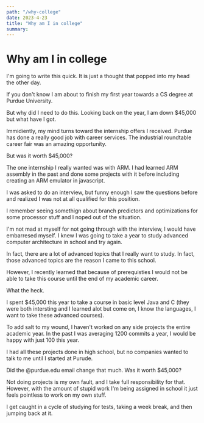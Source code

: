 ```yaml
---
path: "/why-college"
date: 2023-4-23
title: "Why am I in college"
summary: 
---
```


# Why am I in college
I'm going to write this quick. It is just a thought that popped into my head the other day. 

If you don't know I am about to finish my first year towards a CS degree at Purdue University.

But why did I need to do this. Looking back on the year, I am down $45,000 but what have I got.

Immidiently, my mind turns toward the internship offers I received. Purdue has done a really good job with career services. The industrial roundtable career fair was an amazing opportunity.

But was it worth $45,000?

The one internship I really wanted was with ARM. I had learned ARM assembly in the past and done some projects with it before including creating an ARM emulator in javascript.

I was asked to do an interview, but funny enough I saw the questions before and realized I was not at all qualified for this position.

I remember seeing somethign about branch predictors and optimizations for some processor stuff and I noped out of the situation.

I'm not mad at myself for not going through with the interview, I would have embarresed myself. I knew I was going to take a year to study advanced computer architecture in school and try again.

In fact, there are a lot of advanced topics that I really want to study. In fact, those advanced topics are the reason I came to this school.

However, I recently learned that because of prerequisties I would not be able to take this course until the end of my academic career. 

What the heck.

I spent $45,000 this year to take a course in basic level Java and C (they were both intersting and I learned alot but come on, I know the languages, I want to take these advanced courses).

To add salt to my wound, I haven't worked on any side projects the entire academic year. In the past I was averaging 1200 commits a year, I would be happy with just 100 this year. 

I had all these projects done in high school, but no companies wanted to talk to me until I started at Purude.

Did the @purdue.edu email change that much. Was it worth $45,000?

Not doing projects is my own fault, and I take full responsibility for that. However, with the amount of stupid work I'm being assigned in school it just feels pointless to work on my own stuff.

I get caught in a cycle of studying for tests, taking a week break, and then jumping back at it.





